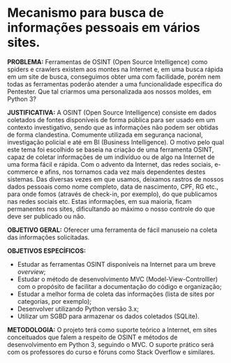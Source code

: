 # Mecanismo para busca de informações pessoais em vários sites.

__PROBLEMA:__ Ferramentas de OSINT (Open Source Intelligence) como spiders e crawlers existem aos montes na Internet e, em uma busca rápida em um site de busca, conseguimos obter uma com facilidade, porém nem todas as ferramentas poderão atender a uma funcionalidade específica do Pentester. Que tal criarmos uma personalizada aos nossos moldes, em Python 3?

__JUSTIFICATIVA:__ A OSINT (Open Source Intelligence) consiste em dados coletados de fontes disponíveis de forma pública para ser usado em um contexto investigativo, sendo que as informações não podem ser obtidas de forma clandestina. Comumente utilizada em segurança nacional, investigação policial e até em BI (Business Intelligence). O motivo pelo qual este tema foi escolhido se baseia na criação de uma ferramenta OSINT, capaz de coletar informações de um indivíduo ou de algo na Internet de uma forma fácil e rápida. Com o advento da Internet, das redes sociais, e-commerce e afins, nos tornamos cada vez mais dependentes destes sistemas. Das diversas vezes em que usamos, deixamos rastros de nossos dados pessoais como nome completo, data de nascimento, CPF, RG etc., para onde fomos (através de check-in, por exemplo), do que publicamos nas redes sociais etc. Estas informações, em sua maioria, ficam permanentes nos sites, dificultando ao máximo o nosso controle do que deve ser publicado ou não.

__OBJETIVO GERAL:__ Oferecer uma ferramenta de fácil manuseio na coleta das informações solicitadas.

__OBJETIVOS ESPECÍFICOS:__

* Estudar as ferramentas OSINT disponíveis na Internet para um breve _overview_;
* Estudar o método de desenvolvimento MVC (Model-View-Controlller) com o propósito de facilitar a documentação do código e organização;
* Estudar a melhor forma de coleta das informações (lista de sites por categorias, por exemplo);
* Desenvolver utilizando Python versão 3.x;
* Utilizar um SGBD para armazenar os dados coletados (SQLite).

__METODOLOGIA:__ O projeto terá como suporte teórico a Internet, em sites conceituados que falem a respeito de OSINT e métodos de desenvolvimento em Python 3, seguindo o MVC. O suporte prático será com os professores do curso e fóruns como Stack Overflow e similares. 
